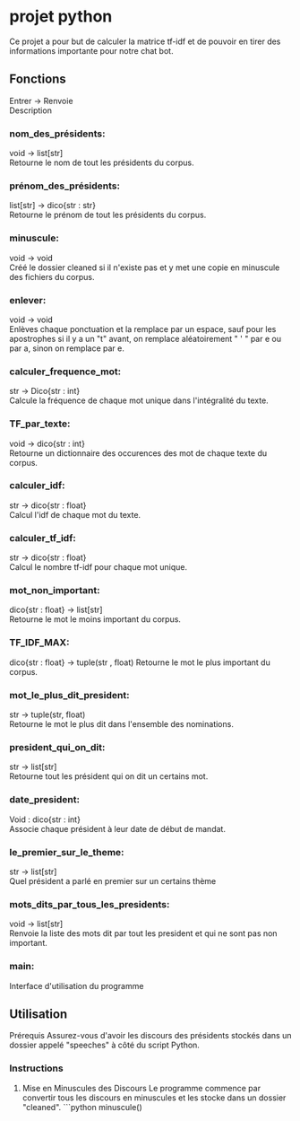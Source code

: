 # projet python
Ce projet a pour but de calculer la matrice tf-idf et de pouvoir en tirer des informations importante pour notre chat bot.
## Fonctions
Entrer -> Renvoie  
Description

### nom_des_présidents:
void -> list[str]  
Retourne le nom de tout les présidents du corpus.

### prénom_des_présidents:
list[str] -> dico{str : str}  
Retourne le prénom de tout les présidents du corpus.

### minuscule:
void -> void  
Créé le dossier cleaned si il n'existe pas et y met une copie en minuscule des fichiers du corpus.

### enlever:
void -> void  
Enlèves chaque ponctuation et la remplace par un espace, sauf pour les apostrophes si il y a un "t" avant, on remplace aléatoirement " ' " par e ou par a, sinon on remplace par e.

### calculer_frequence_mot:
str -> Dico{str : int}  
Calcule la fréquence de chaque mot unique dans l'intégralité du texte.

### TF_par_texte:
void -> dico{str : int}  
Retourne un dictionnaire des occurences des mot de chaque texte du corpus.

### calculer_idf:
str -> dico{str : float}  
Calcul l'idf de chaque mot du texte.

### calculer_tf_idf:
str -> dico{str : float}  
Calcul le nombre tf-idf pour chaque mot unique.

### mot_non_important:
dico{str : float} -> list[str]  
Retourne le mot le moins important du corpus.

### TF_IDF_MAX:  
dico{str : float} -> tuple(str , float)
Retourne le mot le plus important du corpus.

### mot_le_plus_dit_president:
str -> tuple(str, float)  
Retourne le mot le plus dit dans l'ensemble des nominations.

### president_qui_on_dit:
str -> list[str]  
Retourne tout les président qui on dit un certains mot.

### date_president:
Void : dico{str : int}  
Associe chaque président à leur date de début de mandat.

### le_premier_sur_le_theme:
str -> list[str]  
Quel président a parlé en premier sur un certains thème

### mots_dits_par_tous_les_presidents:
void ->  list[str]  
Renvoie la liste des mots dit par tout les president et qui ne sont pas non important.

### main:
Interface d'utilisation du programme

## Utilisation
Prérequis Assurez-vous d'avoir les discours des présidents stockés dans un dossier appelé "speeches" à côté du script Python. 
### Instructions  
1. Mise en Minuscules des Discours Le programme commence par convertir tous les discours en minuscules et les stocke dans un dossier "cleaned". ```python minuscule()
